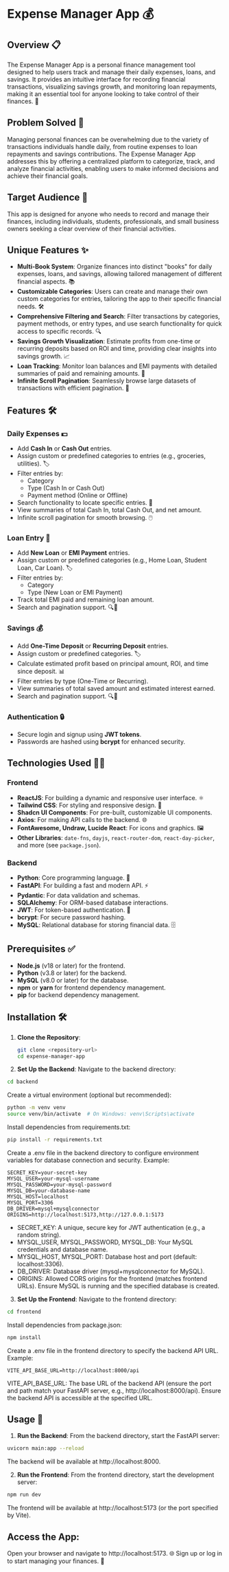 # Expense Manager App 💰

## Overview 📋
The Expense Manager App is a personal finance management tool designed to help users track and manage their daily expenses, loans, and savings. It provides an intuitive interface for recording financial transactions, visualizing savings growth, and monitoring loan repayments, making it an essential tool for anyone looking to take control of their finances. 🚀

## Problem Solved 🎯
Managing personal finances can be overwhelming due to the variety of transactions individuals handle daily, from routine expenses to loan repayments and savings contributions. The Expense Manager App addresses this by offering a centralized platform to categorize, track, and analyze financial activities, enabling users to make informed decisions and achieve their financial goals.

## Target Audience 👥
This app is designed for anyone who needs to record and manage their finances, including individuals, students, professionals, and small business owners seeking a clear overview of their financial activities.

## Unique Features ✨
- **Multi-Book System**: Organize finances into distinct "books" for daily expenses, loans, and savings, allowing tailored management of different financial aspects. 📚
- **Customizable Categories**: Users can create and manage their own custom categories for entries, tailoring the app to their specific financial needs. 🛠️
- **Comprehensive Filtering and Search**: Filter transactions by categories, payment methods, or entry types, and use search functionality for quick access to specific records. 🔍
- **Savings Growth Visualization**: Estimate profits from one-time or recurring deposits based on ROI and time, providing clear insights into savings growth. 📈
- **Loan Tracking**: Monitor loan balances and EMI payments with detailed summaries of paid and remaining amounts. 💸
- **Infinite Scroll Pagination**: Seamlessly browse large datasets of transactions with efficient pagination. 📜

## Features 🛠️
### Daily Expenses 💵
- Add **Cash In** or **Cash Out** entries.
- Assign custom or predefined categories to entries (e.g., groceries, utilities). 🏷️
- Filter entries by:
  - Category
  - Type (Cash In or Cash Out)
  - Payment method (Online or Offline)
- Search functionality to locate specific entries. 🔎
- View summaries of total Cash In, total Cash Out, and net amount.
- Infinite scroll pagination for smooth browsing. 🖱️

### Loan Entry 🏦
- Add **New Loan** or **EMI Payment** entries.
- Assign custom or predefined categories (e.g., Home Loan, Student Loan, Car Loan). 🏷️
- Filter entries by:
  - Category
  - Type (New Loan or EMI Payment)
- Track total EMI paid and remaining loan amount.
- Search and pagination support. 🔍📜

### Savings 💰
- Add **One-Time Deposit** or **Recurring Deposit** entries.
- Assign custom or predefined categories. 🏷️
- Calculate estimated profit based on principal amount, ROI, and time since deposit. 📊
- Filter entries by type (One-Time or Recurring).
- View summaries of total saved amount and estimated interest earned.
- Search and pagination support. 🔍📜

### Authentication 🔒
- Secure login and signup using **JWT tokens**.
- Passwords are hashed using **bcrypt** for enhanced security.

## Technologies Used 🧑‍💻
### Frontend
- **ReactJS**: For building a dynamic and responsive user interface. ⚛️
- **Tailwind CSS**: For styling and responsive design. 🎨
- **Shadcn UI Components**: For pre-built, customizable UI components.
- **Axios**: For making API calls to the backend. 🌐
- **FontAwesome, Undraw, Lucide React**: For icons and graphics. 🖼️
- **Other Libraries**: `date-fns`, `dayjs`, `react-router-dom`, `react-day-picker`, and more (see `package.json`).

### Backend
- **Python**: Core programming language. 🐍
- **FastAPI**: For building a fast and modern API. ⚡
- **Pydantic**: For data validation and schemas.
- **SQLAlchemy**: For ORM-based database interactions.
- **JWT**: For token-based authentication. 🔑
- **bcrypt**: For secure password hashing.
- **MySQL**: Relational database for storing financial data. 🗄️

## Prerequisites ✅
- **Node.js** (v18 or later) for the frontend.
- **Python** (v3.8 or later) for the backend.
- **MySQL** (v8.0 or later) for the database.
- **npm** or **yarn** for frontend dependency management.
- **pip** for backend dependency management.

## Installation 🛠️
1. **Clone the Repository**:
   ```bash
   git clone <repository-url>
   cd expense-manager-app
   ```

2. **Set Up the Backend**:
Navigate to the backend directory:
```bash
cd backend
```
Create a virtual environment (optional but recommended):
```bash
python -m venv venv
source venv/bin/activate  # On Windows: venv\Scripts\activate
```
Install dependencies from requirements.txt:
```bash
pip install -r requirements.txt
```
Create a .env file in the backend directory to configure environment variables for database connection and security. Example:
```plaintext
SECRET_KEY=your-secret-key
MYSQL_USER=your-mysql-username
MYSQL_PASSWORD=your-mysql-password
MYSQL_DB=your-database-name
MYSQL_HOST=localhost
MYSQL_PORT=3306
DB_DRIVER=mysql+mysqlconnector
ORIGINS=http://localhost:5173,http://127.0.0.1:5173
```
* SECRET_KEY: A unique, secure key for JWT authentication (e.g., a random string).
* MYSQL_USER, MYSQL_PASSWORD, MYSQL_DB: Your MySQL credentials and database name.
* MYSQL_HOST, MYSQL_PORT: Database host and port (default: localhost:3306).
* DB_DRIVER: Database driver (mysql+mysqlconnector for MySQL).
* ORIGINS: Allowed CORS origins for the frontend (matches frontend URLs).
Ensure MySQL is running and the specified database is created.

3. **Set Up the Frontend**:
Navigate to the frontend directory:
```bash
cd frontend
```
Install dependencies from package.json:
```bash
npm install
```
Create a .env file in the frontend directory to specify the backend API URL. Example:
```plaintext
VITE_API_BASE_URL=http://localhost:8000/api
```
VITE_API_BASE_URL: The base URL of the backend API (ensure the port and path match your FastAPI server, e.g., http://localhost:8000/api).
Ensure the backend API is accessible at the specified URL.

## Usage 🚀

1. **Run the Backend**:
From the backend directory, start the FastAPI server:
```bash
uvicorn main:app --reload
```
The backend will be available at http://localhost:8000.

2. **Run the Frontend**:
From the frontend directory, start the development server:
```bash
npm run dev
```
The frontend will be available at http://localhost:5173 (or the port specified by Vite).

## Access the App:
Open your browser and navigate to http://localhost:5173. 🌐
Sign up or log in to start managing your finances. 🔐
